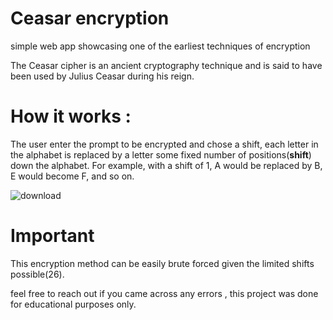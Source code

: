 # Ceasar encryption 
simple web app showcasing one of the earliest techniques of encryption 

The Ceasar cipher is an ancient cryptography technique and is said to have been used by Julius Ceasar during his reign.  

# How it works :
The user enter the prompt to be encrypted and chose a shift, each letter in the alphabet is replaced by a letter some fixed number of positions(**shift**) down the alphabet.
For example, with a shift of 1, A would be replaced by B, E would become F, and so on.

 ![download](https://user-images.githubusercontent.com/83830083/202870598-5e022696-0d69-42ba-9918-a20c9e6f33c3.png)

# **Important**
This encryption method can be easily brute forced given the limited shifts possible(26).

feel free to reach out if you came across any errors , this project was done for educational purposes only. 
